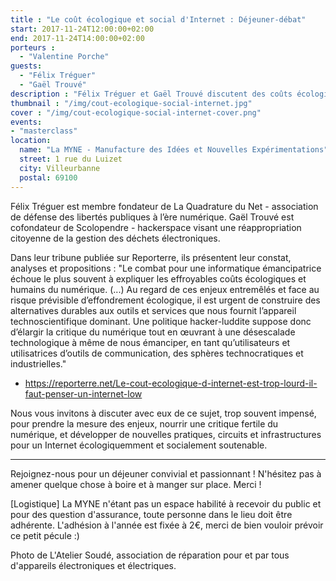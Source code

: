 ```yaml
---
title : "Le coût écologique et social d'Internet : Déjeuner-débat"
start: 2017-11-24T12:00:00+02:00
end: 2017-11-24T14:00:00+02:00
porteurs :
  - "Valentine Porche"
guests:
  - "Félix Tréguer"
  - "Gaël Trouvé"
description : "Félix Tréguer et Gaël Trouvé discutent des coûts écologiques et humain d'Internet, et des alternatives possibles pour développer un Internet low-tech, résilient, pertinent et souhaitable."
thumbnail : "/img/cout-ecologique-social-internet.jpg"
cover : "/img/cout-ecologique-social-internet-cover.png"
events: 
- "masterclass"
location:
  name: "La MYNE - Manufacture des Idées et Nouvelles Expérimentations"
  street: 1 rue du Luizet
  city: Villeurbanne
  postal: 69100
---
```

Félix Tréguer est membre fondateur de La Quadrature du Net - association de défense des libertés publiques à l’ère numérique. Gaël Trouvé est cofondateur de Scolopendre - hackerspace visant une réappropriation citoyenne de la gestion des déchets électroniques.

Dans leur tribune publiée sur Reporterre, ils présentent leur constat, analyses et propositions :
"Le combat pour une informatique émancipatrice échoue le plus souvent à expliquer les effroyables coûts écologiques et humains du numérique. (...) Au regard de ces enjeux entremêlés et face au risque prévisible d’effondrement écologique, il est urgent de construire des alternatives durables aux outils et services que nous fournit l’appareil technoscientifique dominant. Une politique hacker-luddite suppose donc d’élargir la critique du numérique tout en œuvrant à une désescalade technologique à même de nous émanciper, en tant qu’utilisateurs et utilisatrices d’outils de communication, des sphères technocratiques et industrielles."
- https://reporterre.net/Le-cout-ecologique-d-internet-est-trop-lourd-il-faut-penser-un-internet-low

Nous vous invitons à discuter avec eux de ce sujet, trop souvent impensé, pour prendre la mesure des enjeux, nourrir une critique fertile du numérique, et développer de nouvelles pratiques, circuits et infrastructures pour un Internet écologiquemment et socialement soutenable.

____________________________________________________________

Rejoignez-nous pour un déjeuner convivial et passionnant ! N'hésitez pas à amener quelque chose à boire et à manger sur place. Merci !

[Logistique]
La MYNE n'étant pas un espace habilité à recevoir du public et pour des question d'assurance, toute personne dans le lieu doit être adhérente. L'adhésion à l'année est fixée à 2€, merci de bien vouloir prévoir ce petit pécule :)

Photo de L'Atelier Soudé, association de réparation pour et par tous d'appareils électroniques et électriques.
